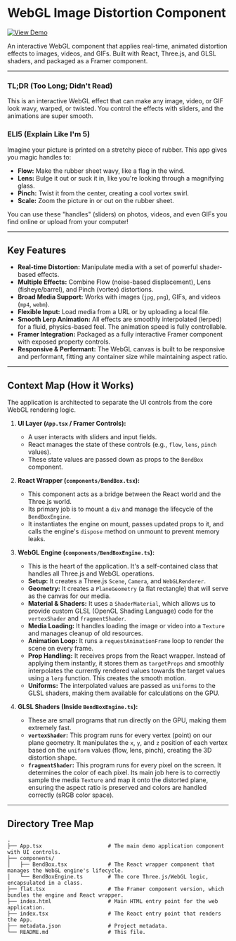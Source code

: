 # WebGL Image Distortion Component

[![View Demo](https://img.shields.io/badge/View%20Demo-Live%20App-blue?style=for-the-badge&logo=framer)](https://strategic-increase-814484.framer.app/)

An interactive WebGL component that applies real-time, animated distortion effects to images, videos, and GIFs. Built with React, Three.js, and GLSL shaders, and packaged as a Framer component.

---

### TL;DR (Too Long; Didn't Read)

This is an interactive WebGL effect that can make any image, video, or GIF look wavy, warped, or twisted. You control the effects with sliders, and the animations are super smooth.

### ELI5 (Explain Like I'm 5)

Imagine your picture is printed on a stretchy piece of rubber. This app gives you magic handles to:
*   **Flow:** Make the rubber sheet wavy, like a flag in the wind.
*   **Lens:** Bulge it out or suck it in, like you're looking through a magnifying glass.
*   **Pinch:** Twist it from the center, creating a cool vortex swirl.
*   **Scale:** Zoom the picture in or out on the rubber sheet.

You can use these "handles" (sliders) on photos, videos, and even GIFs you find online or upload from your computer!

---

## Key Features

-   **Real-time Distortion:** Manipulate media with a set of powerful shader-based effects.
-   **Multiple Effects:** Combine Flow (noise-based displacement), Lens (fisheye/barrel), and Pinch (vortex) distortions.
-   **Broad Media Support:** Works with images (`jpg`, `png`), GIFs, and videos (`mp4`, `webm`).
-   **Flexible Input:** Load media from a URL or by uploading a local file.
-   **Smooth Lerp Animation:** All effects are smoothly interpolated (lerped) for a fluid, physics-based feel. The animation speed is fully controllable.
-   **Framer Integration:** Packaged as a fully interactive Framer component with exposed property controls.
-   **Responsive & Performant:** The WebGL canvas is built to be responsive and performant, fitting any container size while maintaining aspect ratio.

---

## Context Map (How it Works)

The application is architected to separate the UI controls from the core WebGL rendering logic.

1.  **UI Layer (`App.tsx` / Framer Controls):**
    *   A user interacts with sliders and input fields.
    *   React manages the state of these controls (e.g., `flow`, `lens`, `pinch` values).
    *   These state values are passed down as props to the `BendBox` component.

2.  **React Wrapper (`components/BendBox.tsx`):**
    *   This component acts as a bridge between the React world and the Three.js world.
    *   Its primary job is to mount a `div` and manage the lifecycle of the `BendBoxEngine`.
    *   It instantiates the engine on mount, passes updated props to it, and calls the engine's `dispose` method on unmount to prevent memory leaks.

3.  **WebGL Engine (`components/BendBoxEngine.ts`):**
    *   This is the heart of the application. It's a self-contained class that handles all Three.js and WebGL operations.
    *   **Setup:** It creates a Three.js `Scene`, `Camera`, and `WebGLRenderer`.
    *   **Geometry:** It creates a `PlaneGeometry` (a flat rectangle) that will serve as the canvas for our media.
    *   **Material & Shaders:** It uses a `ShaderMaterial`, which allows us to provide custom GLSL (OpenGL Shading Language) code for the `vertexShader` and `fragmentShader`.
    *   **Media Loading:** It handles loading the image or video into a `Texture` and manages cleanup of old resources.
    *   **Animation Loop:** It runs a `requestAnimationFrame` loop to render the scene on every frame.
    *   **Prop Handling:** It receives props from the React wrapper. Instead of applying them instantly, it stores them as `targetProps` and smoothly interpolates the currently rendered values towards the target values using a `lerp` function. This creates the smooth motion.
    *   **Uniforms:** The interpolated values are passed as `uniforms` to the GLSL shaders, making them available for calculations on the GPU.

4.  **GLSL Shaders (Inside `BendBoxEngine.ts`):**
    *   These are small programs that run directly on the GPU, making them extremely fast.
    *   **`vertexShader`:** This program runs for every vertex (point) on our plane geometry. It manipulates the `x`, `y`, and `z` position of each vertex based on the `uniform` values (flow, lens, pinch), creating the 3D distortion shape.
    *   **`fragmentShader`:** This program runs for every pixel on the screen. It determines the color of each pixel. Its main job here is to correctly sample the media `Texture` and map it onto the distorted plane, ensuring the aspect ratio is preserved and colors are handled correctly (sRGB color space).

---

## Directory Tree Map

```
.
├── App.tsx                     # The main demo application component with UI controls.
├── components/
│   ├── BendBox.tsx             # The React wrapper component that manages the WebGL engine's lifecycle.
│   └── BendBoxEngine.ts        # The core Three.js/WebGL logic, encapsulated in a class.
├── flat.tsx                    # The Framer component version, which bundles the engine and React wrapper.
├── index.html                  # Main HTML entry point for the web application.
├── index.tsx                   # The React entry point that renders the App.
├── metadata.json               # Project metadata.
└── README.md                   # This file.
```
